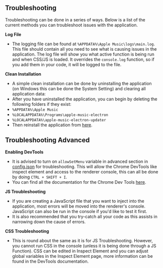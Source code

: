 ## Troubleshooting
Troubleshooting can be done in a series of ways. Below is a list of the current methods you can troubleshoot issues with the application.

**Log File**
* The logging file can be found at `%APPDATA%\Apple Music\logs\main.log`. This file should contain all you need to see what is causing issues in the application. The log file will show you what active function is being run and when CSS/JS is loaded. It overrides the `console.log` function, so if you add them in your code, it will be logged to the file. 

**Clean Installation**
* A simple clean installation can be done by uninstalling the application (on Windows this can be done the System Setting) and clearing all application data:
* After you have uninstalled the application, you can begin by deleting the following folders if they exist:
* `%APPDATA%\Apple Music`
* `%LOCALAPPDATA%\Programs\apple-music-electron`
* `%LOCALAPPDATA%\apple-music-electron-updater`
* Then reinstall the application from [here](https://github.com/cryptofyre/Apple-Music-Electron/releases/latest).

## Troubleshooting Advanced

**Enabling DevTools**
* It is advised to turn on `allowSetMenu` variable in advanced section in [config.json](https://github.com/cryptofyre/Apple-Music-Electron/blob/master/config.json#L41) for troubleshooting. This will allow the Chrome DevTools like inspect element and access to the renderer console, this can all be done by doing `CTRL + SHIFT + I`. 
* You can find all the documentation for the Chrome Dev Tools [here](https://developer.chrome.com/docs/devtools/).

**JS Troubleshooting**
* If you are creating a JavaScript file that you want to inject into the application, most errors will be moved into the renderer's console. JavaScript can also be run in the console if you'd like to test it first. 
* It is also recommended that you try-catch all your code as this assists in narrowing down the cause of errors.

**CSS Troubleshooting**
* This is round about the same as it is for JS Troubleshooting. However, you cannot run CSS in the console (unless it is being done through a JS Function). CSS can be edited in Inspect Element and you can adjust global variables in the Inspect Element page, more information can be found in the DevTools documentation.